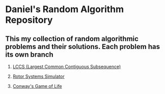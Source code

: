 # Daniel's Random Algorithm Repository

## This my collection of random algorithmic problems and their solutions. Each problem has its own branch


1. [LCCS (Largest Common Contiguous Subsequence)](https://github.com/danielmuringe/DSA/tree/1-LCCS)

2. [Rotor Systems Simulator](https://github.com/danielmuringe/DSA/tree/2-rotor-sim)

3. [Conway's Game of Life](https://github.com/danielmuringe/DSA/tree/3-CGOL)
